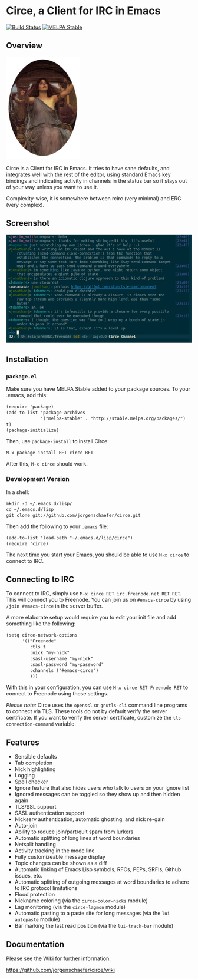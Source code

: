 # Circe, a Client for IRC in Emacs

[![Build Status](https://api.travis-ci.org/jorgenschaefer/circe.png?branch=master)](https://travis-ci.org/jorgenschaefer/circe)
[![MELPA Stable](http://stable.melpa.org/packages/circe-badge.svg)](http://stable.melpa.org/#/circe)

## Overview

![Logo](images/circe.jpg)

Circe is a Client for IRC in Emacs. It tries to have sane defaults,
and integrates well with the rest of the editor, using standard Emacs
key bindings and indicating activity in channels in the status bar so
it stays out of your way unless you want to use it.

Complexity-wise, it is somewhere between rcirc (very minimal) and ERC
(very complex).

## Screenshot

![Screenshot](images/screenshot.png)

## Installation

### `package.el`

Make sure you have MELPA Stable added to your package sources. To your
.emacs, add this:

```Lisp
(require 'package)
(add-to-list 'package-archives
             '("melpa-stable" . "http://stable.melpa.org/packages/") t)
(package-initialize)
```

Then, use `package-install` to install Circe:

```
M-x package-install RET circe RET
```

After this, `M-x circe` should work.

### Development Version

In a shell:

```Shell
mkdir -d ~/.emacs.d/lisp/
cd ~/.emacs.d/lisp
git clone git://github.com/jorgenschaefer/circe.git
```

Then add the following to your `.emacs` file:

```Lisp
(add-to-list 'load-path "~/.emacs.d/lisp/circe")
(require 'circe)
```

The next time you start your Emacs, you should be able to use
`M-x circe` to connect to IRC.

## Connecting to IRC

To connect to IRC, simply use `M-x circe RET irc.freenode.net RET
RET`. This will connect you to Freenode. You can join us on
`#emacs-circe` by using `/join #emacs-circe` in the server buffer.

A more elaborate setup would require you to edit your init file and
add something like the following:

```Lisp
(setq circe-network-options
      '(("Freenode"
         :tls t
         :nick "my-nick"
         :sasl-username "my-nick"
         :sasl-password "my-password"
         :channels ("#emacs-circe")
         )))

```

With this in your configuration, you can use `M-x circe RET Freenode
RET` to connect to Freenode using these settings.

_Please note:_ Circe uses the `openssl` or `gnutls-cli` command line
programs to connect via TLS. These tools do not by default verify the
server certificate. If you want to verify the server certificate,
customize the `tls-connection-command` variable.

## Features

- Sensible defaults
- Tab completion
- Nick highlighting
- Logging
- Spell checker
- Ignore feature that also hides users who talk to users on your
  ignore list
- Ignored messages can be toggled so they show up and then hidden
  again
- TLS/SSL support
- SASL authentication support
- Nickserv authentication, automatic ghosting, and nick re-gain
- Auto-join
- Ability to reduce join/part/quit spam from lurkers
- Automatic splitting of long lines at word boundaries
- Netsplit handling
- Activity tracking in the mode line
- Fully customizeable message display
- Topic changes can be shown as a diff
- Automatic linking of Emacs Lisp symbols, RFCs, PEPs, SRFIs, Github
  issues, etc.
- Automatic splitting of outgoing messages at word boundaries to
  adhere to IRC protocol limitations
- Flood protection
- Nickname coloring (via the `circe-color-nicks` module)
- Lag monitoring (via the `circe-lagmon` module)
- Automatic pasting to a paste site for long messages (via the
  `lui-autopaste` module)
- Bar marking the last read position (via the `lui-track-bar` module)

## Documentation

Please see the Wiki for further information:

https://github.com/jorgenschaefer/circe/wiki
